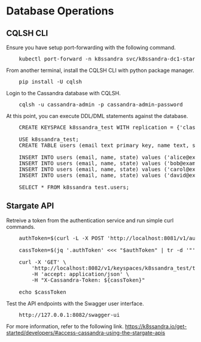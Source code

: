 # Database Operations

## CQLSH CLI

Ensure you have setup port-forwarding with the following command.

<pre>
	kubectl port-forward -n k8ssandra svc/k8ssandra-dc1-stargate-service 8080 8081 8082 9042 &
</pre>

From another terminal, install the CQLSH CLI with python package manager.

<pre>
	pip install -U cqlsh
</pre>

Login to the Cassandra database with CQLSH.

<pre>
	cqlsh -u cassandra-admin -p cassandra-admin-password
</pre>

At this point, you can execute DDL/DML statements against the database.

<pre>
	CREATE KEYSPACE k8ssandra_test WITH replication = {'class': 'SimpleStrategy', 'replication_factor': 1};

	USE k8ssandra_test;
	CREATE TABLE users (email text primary key, name text, state text);

	INSERT INTO users (email, name, state) values ('alice@example.com', 'Alice Smith', 'TX');
	INSERT INTO users (email, name, state) values ('bob@example.com', 'Bob Jones', 'VA');
	INSERT INTO users (email, name, state) values ('carol@example.com', 'Carol Jackson', 'CA');
	INSERT INTO users (email, name, state) values ('david@example.com', 'David Yang', 'NV');

	SELECT * FROM k8ssandra_test.users;
</pre>

## Stargate API

Retreive a token from the authentication service and run simple curl commands.

<pre>
	authToken=$(curl -L -X POST 'http://localhost:8081/v1/auth' -H 'Content-Type: application/json' --data-raw '{"username": "cassandra-admin", "password": "cassandra-admin-password"}')

	cassToken=$(jq '.authToken' <<< "$authToken" | tr -d '"')

	curl -X 'GET' \
		'http://localhost:8082/v1/keyspaces/k8ssandra_test/tables/users/rows' \
		-H 'accept: application/json' \
		-H "X-Cassandra-Token: ${cassToken}"
	
	echo $cassToken
</pre>

Test the API endpoints with the Swagger user interface.

<pre>
	http://127.0.0.1:8082/swagger-ui
</pre>

For more information, refer to the following link.
https://k8ssandra.io/get-started/developers/#access-cassandra-using-the-stargate-apis
